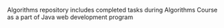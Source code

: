Algorithms repository includes completed tasks during Algorithms Course as a part of Java web development program
